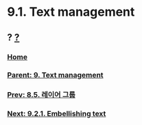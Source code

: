 # 9.1. Text management
## ? [?]()

### [Home](./00-home.md)
### [Parent: 9. Text management](./09-00-text-management.md)
### [Prev: 8.5. 레이어 그룹](./08-05-layer-groups.md)
### [Next: 9.2.1. Embellishing text](./09-02-01-embellishing-text.md)
